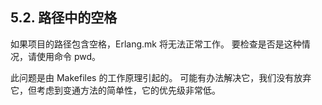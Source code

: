 ## 5.2. 路径中的空格

如果项目的路径包含空格，Erlang.mk 将无法正常工作。 要检查是否是这种情况，请使用命令 pwd。

此问题是由 Makefiles 的工作原理引起的。 可能有办法解决它，我们没有放弃它，但考虑到变通方法的简单性，它的优先级非常低。